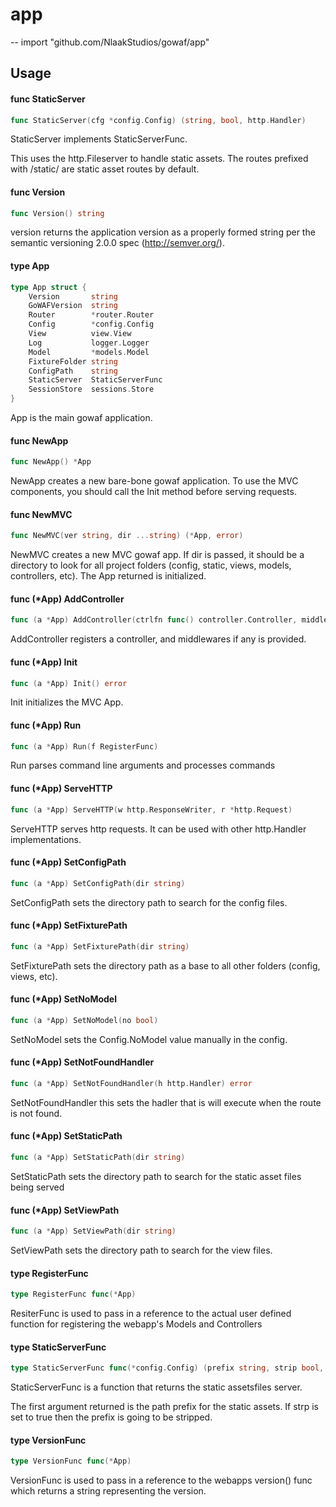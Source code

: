 # app
--
    import "github.com/NlaakStudios/gowaf/app"


## Usage

#### func  StaticServer

```go
func StaticServer(cfg *config.Config) (string, bool, http.Handler)
```
StaticServer implements StaticServerFunc.

This uses the http.Fileserver to handle static assets. The routes prefixed with
/static/ are static asset routes by default.

#### func  Version

```go
func Version() string
```
version returns the application version as a properly formed string per the
semantic versioning 2.0.0 spec (http://semver.org/).

#### type App

```go
type App struct {
	Version       string
	GoWAFVersion  string
	Router        *router.Router
	Config        *config.Config
	View          view.View
	Log           logger.Logger
	Model         *models.Model
	FixtureFolder string
	ConfigPath    string
	StaticServer  StaticServerFunc
	SessionStore  sessions.Store
}
```

App is the main gowaf application.

#### func  NewApp

```go
func NewApp() *App
```
NewApp creates a new bare-bone gowaf application. To use the MVC components, you
should call the Init method before serving requests.

#### func  NewMVC

```go
func NewMVC(ver string, dir ...string) (*App, error)
```
NewMVC creates a new MVC gowaf app. If dir is passed, it should be a directory
to look for all project folders (config, static, views, models, controllers,
etc). The App returned is initialized.

#### func (*App) AddController

```go
func (a *App) AddController(ctrlfn func() controller.Controller, middlewares ...interface{})
```
AddController registers a controller, and middlewares if any is provided.

#### func (*App) Init

```go
func (a *App) Init() error
```
Init initializes the MVC App.

#### func (*App) Run

```go
func (a *App) Run(f RegisterFunc)
```
Run parses command line arguments and processes commands

#### func (*App) ServeHTTP

```go
func (a *App) ServeHTTP(w http.ResponseWriter, r *http.Request)
```
ServeHTTP serves http requests. It can be used with other http.Handler
implementations.

#### func (*App) SetConfigPath

```go
func (a *App) SetConfigPath(dir string)
```
SetConfigPath sets the directory path to search for the config files.

#### func (*App) SetFixturePath

```go
func (a *App) SetFixturePath(dir string)
```
SetFixturePath sets the directory path as a base to all other folders (config,
views, etc).

#### func (*App) SetNoModel

```go
func (a *App) SetNoModel(no bool)
```
SetNoModel sets the Config.NoModel value manually in the config.

#### func (*App) SetNotFoundHandler

```go
func (a *App) SetNotFoundHandler(h http.Handler) error
```
SetNotFoundHandler this sets the hadler that is will execute when the route is
not found.

#### func (*App) SetStaticPath

```go
func (a *App) SetStaticPath(dir string)
```
SetStaticPath sets the directory path to search for the static asset files being
served

#### func (*App) SetViewPath

```go
func (a *App) SetViewPath(dir string)
```
SetViewPath sets the directory path to search for the view files.

#### type RegisterFunc

```go
type RegisterFunc func(*App)
```

ResiterFunc is used to pass in a reference to the actual user defined function
for registering the webapp's Models and Controllers

#### type StaticServerFunc

```go
type StaticServerFunc func(*config.Config) (prefix string, strip bool, h http.Handler)
```

StaticServerFunc is a function that returns the static assetsfiles server.

The first argument returned is the path prefix for the static assets. If strp is
set to true then the prefix is going to be stripped.

#### type VersionFunc

```go
type VersionFunc func(*App)
```

VersionFunc is used to pass in a reference to the webapps version() func which
returns a string representing the version.
